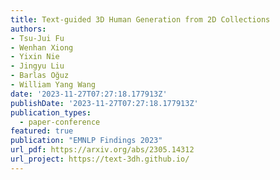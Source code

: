 ```yaml
---
title: Text-guided 3D Human Generation from 2D Collections
authors:
- Tsu-Jui Fu
- Wenhan Xiong
- Yixin Nie
- Jingyu Liu
- Barlas Oğuz
- William Yang Wang
date: '2023-11-27T07:27:18.177913Z'
publishDate: '2023-11-27T07:27:18.177913Z'
publication_types:
  - paper-conference
featured: true
publication: "EMNLP Findings 2023"
url_pdf: https://arxiv.org/abs/2305.14312
url_project: https://text-3dh.github.io/
---
```


